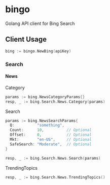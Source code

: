 # bingo
Golang API client for Bing Search

## Client Usage

```go
bing := bingo.NewBing(apiKey)
```

### Search

#### News

Category

```go
params := bing.NewsCategoryParams{}
resp, _ := bing.Search.News.Category(params)
```

Search

```go
params := bing.NewsSearchParams{
  Q:          "something",
  Count:      10,          // Optional
  Offset:     0,           // Optional
  Mkt:        "en-US",     // Optional
  SafeSearch: "Moderate",  // Optional
}

resp, _ := bing.Search.News.Search(params)
```

TrendingTopics

```go
resp, _ := bing.Search.News.TrendingTopics()
```
